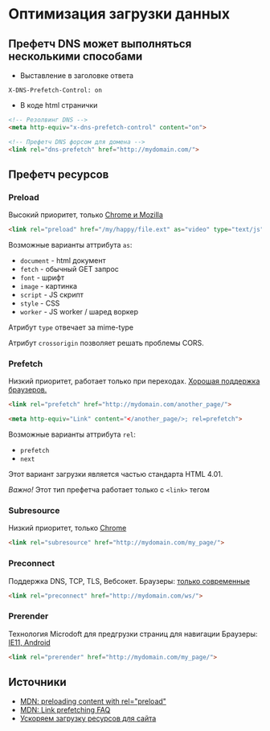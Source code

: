 # Оптимизация загрузки данных 

## Префетч DNS может выполняться несколькими способами

* Выставление в заголовке ответа

```
X-DNS-Prefetch-Control: on
```

* В коде html странички

``` html
<!-- Резолвинг DNS -->
<meta http-equiv="x-dns-prefetch-control" content="on">

<!-- Префетч DNS форсом для домена -->
<link rel="dns-prefetch" href="http://mydomain.com/">
```

## Префетч ресурсов

### Preload

Высокий приоритет, только [Chrome и Mozilla](https://caniuse.com/#search=preload)

``` html
<link rel="preload" href="/my/happy/file.ext" as="video" type="text/js" crossorigin="anonymous">
```
Возможные варианты аттрибута `as`:

* `document` - html документ
* `fetch` - обычный GET запрос
* `font` - шрифт
* `image` - картинка
* `script` - JS скрипт
* `style` - CSS
* `worker` - JS worker / шаред воркер

Атрибут `type` отвечает за mime-type

Атрибут `crossorigin` позволяет решать проблемы CORS.

### Prefetch

Низкий приоритет, работает только при переходах. [Хорошая поддержка браузеров.](https://caniuse.com/#search=Prefetch)

``` html
<link rel="prefetch" href="http://mydomain.com/another_page/">

<meta http-equiv="Link" content="</another_page/>; rel=prefetch">
```

Возможные варианты аттрибута `rel`:

* `prefetch`
* `next`

Этот вариант загрузки является частью стандарта HTML 4.01.

*Важно!*
Этот тип префетча работает только с ``<link>`` тегом

### Subresource

Низкий приоритет, только [Chrome](https://caniuse.com/#search=Subresource)

``` html
<link rel="subresource" href="http://mydomain.com/my_page/">
```

### Preconnect

Поддержка DNS, TCP, TLS, Вебсокет.
Браузеры: [только современные](https://caniuse.com/#search=preconnect)

``` html
<link rel="preconnect" href="http://mydomain.com/ws/">
```

### Prerender

Технология Microdoft для предгрузки страниц для навигации
Браузеры: [IE11, Android](https://caniuse.com/#search=prerender)

``` html
<link rel="prerender" href="http://mydomain.com/my_page/">
```

## Источники

* [MDN: preloading content with rel="preload"](https://developer.mozilla.org/en-US/docs/Web/HTML/Preloading_content)
* [MDN: Link prefetching FAQ](https://developer.mozilla.org/en-US/docs/Web/HTTP/Link_prefetching_FAQ)
* [Ускоряем загрузку ресурсов для сайта](https://ymatuhin.ru/front-end/html5-link-prefetch/)

